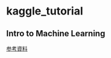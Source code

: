 # kaggle_tutorial
## Intro to Machine Learning
[参考資料](https://www.kaggle.com/learn/intro-to-machine-learning)